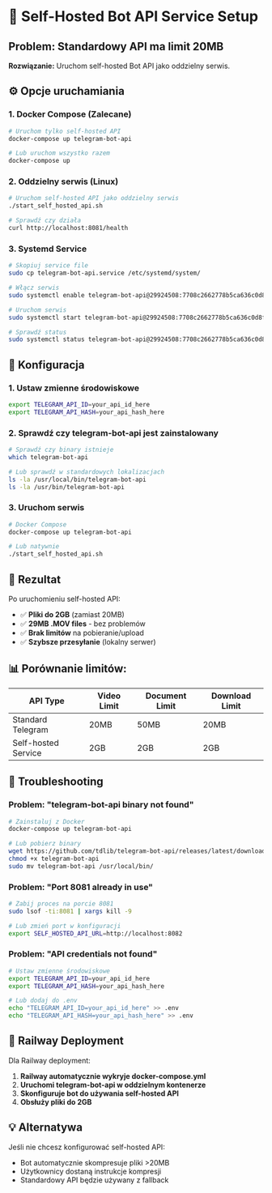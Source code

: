 # 🚀 Self-Hosted Bot API Service Setup

## Problem: Standardowy API ma limit 20MB

**Rozwiązanie:** Uruchom self-hosted Bot API jako oddzielny serwis.

## ⚙️ Opcje uruchamiania

### 1. Docker Compose (Zalecane)

```bash
# Uruchom tylko self-hosted API
docker-compose up telegram-bot-api

# Lub uruchom wszystko razem
docker-compose up
```

### 2. Oddzielny serwis (Linux)

```bash
# Uruchom self-hosted API jako oddzielny serwis
./start_self_hosted_api.sh

# Sprawdź czy działa
curl http://localhost:8081/health
```

### 3. Systemd Service

```bash
# Skopiuj service file
sudo cp telegram-bot-api.service /etc/systemd/system/

# Włącz serwis
sudo systemctl enable telegram-bot-api@29924508:7708c2662778b5ca636c0d8fb578301a

# Uruchom serwis
sudo systemctl start telegram-bot-api@29924508:7708c2662778b5ca636c0d8fb578301a

# Sprawdź status
sudo systemctl status telegram-bot-api@29924508:7708c2662778b5ca636c0d8fb578301a
```

## 🔧 Konfiguracja

### 1. Ustaw zmienne środowiskowe

```bash
export TELEGRAM_API_ID=your_api_id_here
export TELEGRAM_API_HASH=your_api_hash_here
```

### 2. Sprawdź czy telegram-bot-api jest zainstalowany

```bash
# Sprawdź czy binary istnieje
which telegram-bot-api

# Lub sprawdź w standardowych lokalizacjach
ls -la /usr/local/bin/telegram-bot-api
ls -la /usr/bin/telegram-bot-api
```

### 3. Uruchom serwis

```bash
# Docker Compose
docker-compose up telegram-bot-api

# Lub natywnie
./start_self_hosted_api.sh
```

## 🎯 Rezultat

Po uruchomieniu self-hosted API:

- ✅ **Pliki do 2GB** (zamiast 20MB)
- ✅ **29MB .MOV files** - bez problemów
- ✅ **Brak limitów** na pobieranie/upload
- ✅ **Szybsze przesyłanie** (lokalny serwer)

## 📊 Porównanie limitów:

| API Type | Video Limit | Document Limit | Download Limit |
|----------|-------------|----------------|----------------|
| Standard Telegram | 20MB | 50MB | 20MB |
| Self-hosted Service | 2GB | 2GB | 2GB |

## 🔧 Troubleshooting

### Problem: "telegram-bot-api binary not found"
```bash
# Zainstaluj z Docker
docker-compose up telegram-bot-api

# Lub pobierz binary
wget https://github.com/tdlib/telegram-bot-api/releases/latest/download/telegram-bot-api
chmod +x telegram-bot-api
sudo mv telegram-bot-api /usr/local/bin/
```

### Problem: "Port 8081 already in use"
```bash
# Zabij proces na porcie 8081
sudo lsof -ti:8081 | xargs kill -9

# Lub zmień port w konfiguracji
export SELF_HOSTED_API_URL=http://localhost:8082
```

### Problem: "API credentials not found"
```bash
# Ustaw zmienne środowiskowe
export TELEGRAM_API_ID=your_api_id_here
export TELEGRAM_API_HASH=your_api_hash_here

# Lub dodaj do .env
echo "TELEGRAM_API_ID=your_api_id_here" >> .env
echo "TELEGRAM_API_HASH=your_api_hash_here" >> .env
```

## 🚀 Railway Deployment

Dla Railway deployment:

1. **Railway automatycznie wykryje docker-compose.yml**
2. **Uruchomi telegram-bot-api w oddzielnym kontenerze**
3. **Skonfiguruje bot do używania self-hosted API**
4. **Obsłuży pliki do 2GB**

## 💡 Alternatywa

Jeśli nie chcesz konfigurować self-hosted API:
- Bot automatycznie skompresuje pliki >20MB
- Użytkownicy dostaną instrukcje kompresji
- Standardowy API będzie używany z fallback

